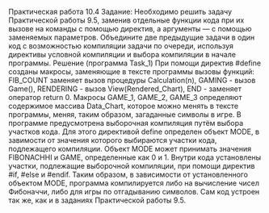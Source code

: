   Практическая работа 10.4
  Задание: Необходимо решить задачу Практической работы 9.5, заменив отдельные функции кода при их вызове на команды с помощью директив, а аргументы — с помощью заменяемых параметров. Объедините две предыдущие задачи в один код с возможностью компиляции задачи по очереди, используя директивы условной компиляции и выбора компиляции в начале программы.
  Решение (программа Task_1)
  При помощи директив #define созданы макросы, заменяющие в тексте программы вызовы функций: FIB_COUNT заменяет вызов процедуры Calculation(n), GAMING - вызов Game(), RENDERING -  вызов  View(Rendered_Chart), END - заменяет оператор return 0. 
  Макросы GAME_1, GAME_2, GAME_3 определяют содержимое массива Data_Chart, которое можно менять в тексте программы, меняя, таким образом, загаданные символы в игре.
    В программе предусмотрена выборочная компиляция путём выбора участков кода. Для этого директивой define определен объект MODE, в завимости от значения которого выбираются участки кода, подлежащего компиляции. Объект MODE может принимать значения FIBONACHHI и GAME, определенные как 0 и 1. 
    Внутри кода установлены участки, подлежащие выборочной компиляции, при помощи директив #if, #else и #endif. Таким образом, в зависимости от установленного объектом MODE, программа компилируется либо на вычисление чисел Фибоначчи, либо для игры по отгадыванию символов.
  Сам код устроен так же, как и в заданиях Практической работы 9.5.
